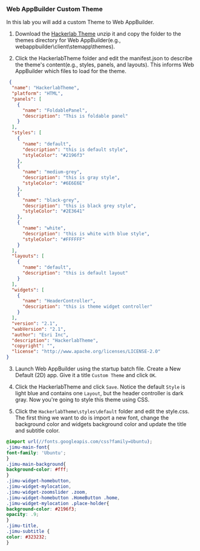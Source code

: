### Web AppBuilder Custom Theme

In this lab you will add a custom Theme to Web AppBuilder.

1. Download the [Hackerlab Theme](HackerlabTheme.zip?raw=true) unzip it and copy the folder to the themes directory for Web AppBuilder(e.g., webappbuilder\client\stemapp\themes).

2. Click the HackerlabTheme folder and edit the manifest.json to describe the theme's content(e.g., styles, panels, and layouts). This informs Web AppBuilder which files to load for the theme.
 
```json
 {
  "name": "HackerlabTheme",
  "platform": "HTML",
  "panels": [
    {
      "name": "FoldablePanel",
      "description": "This is foldable panel"
    }
  ],
  "styles": [
    {
      "name": "default",
      "description": "this is default style",
      "styleColor": "#2196f3"
    },
    {
      "name": "medium-grey",
      "description": "this is gray style",
      "styleColor": "#6E6E6E"
    },
    {
      "name": "black-grey",
      "description": "this is black grey style",
      "styleColor": "#2E3641"
    },
    {
      "name": "white",
      "description": "this is white with blue style",
      "styleColor": "#FFFFFF"
    }
  ],
  "layouts": [
    {
      "name": "default",
      "description": "this is default layout"
    }
  ],
  "widgets": [
    {
      "name": "HeaderController",
      "description": "this is theme widget controller"
    }
  ],
  "version": "2.1",
  "wabVersion": "2.1",
  "author": "Esri Inc",
  "description": "HackerlabTheme",
  "copyright": "",
  "license": "http://www.apache.org/licenses/LICENSE-2.0"
}
```

3. Launch Web AppBuilder using the startup batch file. Create a New Default (2D) app. Give it a title `Custom Theme` and click `OK`.

4. Click the HackerlabTheme and click `Save`. Notice the default `Style` is light blue and contains one `Layout`, but the header controller is dark gray. Now you're going to style this theme using CSS.
 
5. Click the `HackerlabTheme\styles\default` folder and edit the style.css. The first thing we want to do is import a new font, change the background color and widgets background color and update the title and subtitle color.

```CSS
@import url(//fonts.googleapis.com/css?family=Ubuntu);
.jimu-main-font{
font-family: 'Ubuntu';
}
.jimu-main-background{
background-color: #fff;
}
.jimu-widget-homebutton,
.jimu-widget-mylocation,
.jimu-widget-zoomslider .zoom,
.jimu-widget-homebutton .HomeButton .home,
.jimu-widget-mylocation .place-holder{
background-color: #2196f3;
opacity: .9;
}
.jimu-title,
.jimu-subtitle {
color: #323232;
}
```